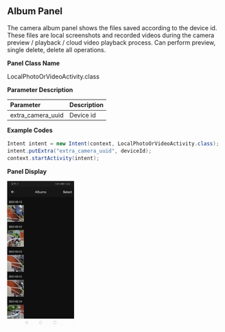 ## Album Panel

The camera album panel shows the files saved according to the device id. These files are local screenshots and recorded videos during the camera preview / playback / cloud video playback process. Can perform preview, single delete, delete all operations.

**Panel Class Name**

LocalPhotoOrVideoActivity.class

**Parameter Description**

| Parameter         | Description |
| :---------------- | :---------- |
| extra_camera_uuid | Device id   |

**Example Codes**

```java
Intent intent = new Intent(context, LocalPhotoOrVideoActivity.class);
intent.putExtra("extra_camera_uuid", deviceId);
context.startActivity(intent);
```

**Panel Display**

<img src="./images/device-2020-03-12-190620.png" alt="消息面板" style="zoom:33%;" />